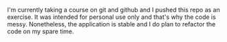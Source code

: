 I'm currently taking a course on git and github and I pushed this repo as an exercise. It was intended for personal use only and that's why the code is messy. Nonetheless, the application is stable 
and I do plan to refactor the code on my spare time. 
